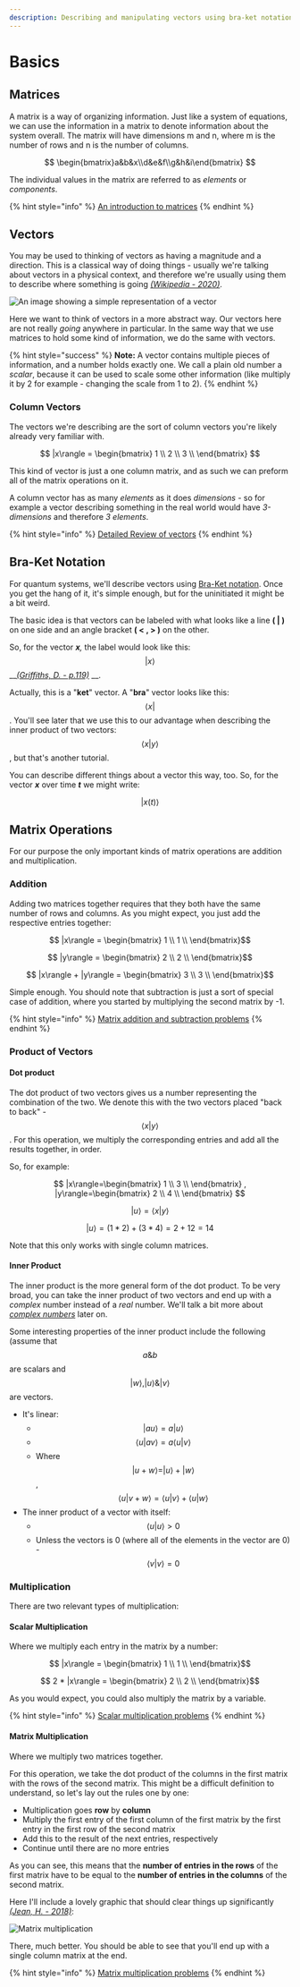 ```yaml
---
description: Describing and manipulating vectors using bra-ket notation.
---
```


# Basics

## Matrices

A matrix is a way of organizing information. Just like a system of equations, we can use the information in a matrix to denote information about the system overall. The matrix will have dimensions m and n, where m is the number of rows and n is the number of columns.

$$
\begin{bmatrix}a&b&x\\d&e&f\\g&h&i\end{bmatrix}
$$

The individual values in the matrix are referred to as _elements_ or _components_.

{% hint style="info" %}
[An introduction to matrices](https://www.khanacademy.org/math/algebra-home/alg-matrices/alg-intro-to-matrices/v/introduction-to-the-matrix)
{% endhint %}

## Vectors

You may be used to thinking of vectors as having a magnitude and a direction. This is a classical way of doing things - usually we're talking about vectors in a physical context, and therefore we're usually using them to describe where something is going [_\(Wikipedia - 2020\)_](../untitled-1.md#representation-of-a-vector).

![An image showing a simple representation of a vector](../.gitbook/assets/vector_from_a_to_b.svg.png)

Here we want to think of vectors in a more abstract way. Our vectors here are not really _going_ anywhere in particular. In the same way that we use matrices to hold some kind of information, we do the same with vectors.

{% hint style="success" %}
**Note:** A vector contains multiple pieces of information, and a number holds exactly one. We call a plain old number a _scalar_, because it can be used to scale some other information \(like multiply it by 2 for example - changing the scale from 1 to 2\).
{% endhint %}

### Column Vectors

The vectors we're describing are the sort of column vectors you're likely already very familiar with.

$$
|x\rangle = \begin{bmatrix}
1 \\
2 \\
3 \\
\end{bmatrix}
$$



This kind of vector is just a one column matrix, and as such we can preform all of the matrix operations on it. 

A column vector has as many _elements_ as it does _dimensions_ - so for example a vector describing something in the real world would have _3-dimensions_ and therefore _3 elements_.

{% hint style="info" %}
[Detailed Review of vectors](https://www.khanacademy.org/math/linear-algebra/vectors-and-spaces/vectors/v/vector-introduction-linear-algebra)
{% endhint %}

## Bra-Ket Notation

For quantum systems, we'll describe vectors using [Bra-Ket notation](https://en.wikipedia.org/wiki/Bra%E2%80%93ket_notation). Once you get the hang of it, it's simple enough, but for the uninitiated it might be a bit weird.

The basic idea is that vectors can be labeled with what looks like a line **\( \| \)** on one side and an angle bracket **\( &lt; , &gt; \)** on the other. 

So, for the vector _**x**,_ the label would look like this: $$ |x \rangle$$\_\_[_\(Griffiths, D. - p.119\)_](../untitled-1.md#bra-ket-notation) __. 

Actually, this is a "**ket**" vector. A "**bra**" vector looks like this: $$ \langle x| $$. You'll see later that we use this to our advantage when describing the inner product of two vectors: $$ \langle x|y \rangle$$, but that's another tutorial.

You can describe different things about a vector this way, too. So, for the vector _**x**_ over time _**t**_ we might write:

$$
|x (t) \rangle
$$

## Matrix Operations

For our purpose the only important kinds of matrix operations are addition and multiplication.

### Addition

Adding two matrices together requires that they both have the same number of rows and columns. As you might expect, you just add the respective entries together: 

$$ |x\rangle = \begin{bmatrix} 1 \\ 1 \\ \end{bmatrix}$$

$$ |y\rangle = \begin{bmatrix} 2 \\ 2 \\ \end{bmatrix}$$

$$ |x\rangle + |y\rangle = \begin{bmatrix} 3 \\ 3 \\ \end{bmatrix}$$

Simple enough. You should note that subtraction is just a sort of special case of addition, where you started by multiplying the second matrix by -1.

{% hint style="info" %}
[Matrix addition and subtraction problems](https://www.khanacademy.org/math/precalculus/x9e81a4f98389efdf:matrices/x9e81a4f98389efdf:adding-and-subtracting-matrices/e/matrix_addition_and_subtraction)
{% endhint %}

### Product of Vectors

#### Dot product

The dot product of two vectors gives us a number representing the combination of the two. We denote this with the two vectors placed "back to back" - $$\langle x|y \rangle$$. For this operation, we multiply the corresponding entries and add all the results together, in order. 

So, for example:

$$
|x\rangle=\begin{bmatrix} 1 \\ 3 \\ \end{bmatrix} , |y\rangle=\begin{bmatrix} 2 \\ 4 \\ \end{bmatrix}
$$

$$
|u\rangle=\langle x |y\rangle
$$

$$
|u\rangle=(1*2) + (3*4) = 2+12=14
$$

Note that this only works with single column matrices.

#### Inner Product

The inner product is the more general form of the dot product. To be very broad, you can take the inner product of two vectors and end up with a _complex_ number instead of a _real_ number. We'll talk a bit more about [_complex numbers_](../physics/quantum-mechanics.md#complex-numbers) later on.

Some interesting properties of the inner product include the following \(assume that $$a\&b$$are scalars and $$|w\rangle, |u\rangle\&|v\rangle$$are vectors.

* It's linear:
  *  $$|au\rangle=a|u\rangle$$
  * $$\langle u | av \rangle = a \langle u|v \rangle$$
  * Where $$|u + w \rangle = |u\rangle + |w\rangle$$, $$\langle u | v + w\rangle = \langle u|v\rangle + \langle u | w \rangle$$
* The inner product of a vector with itself:
  * $$\langle u|u \rangle > 0 $$
  * Unless the vectors is 0 \(where all of the elements in the vector are 0\) - $$\langle v | v \rangle = 0$$

### Multiplication

There are two relevant types of multiplication: 

#### Scalar Multiplication

Where we multiply each entry in the matrix by a number:

$$ |x\rangle = \begin{bmatrix} 1 \\ 1 \\ \end{bmatrix}$$

$$ 2 * |x\rangle = \begin{bmatrix} 2 \\ 2 \\ \end{bmatrix}$$

As you would expect, you could also multiply the matrix by a variable.

{% hint style="info" %}
[Scalar multiplication problems](https://www.khanacademy.org/math/precalculus/x9e81a4f98389efdf:matrices/x9e81a4f98389efdf:multiplying-matrices-by-scalars/e/scalar_matrix_multiplication)
{% endhint %}

#### Matrix Multiplication

Where we multiply two matrices together.

For this operation, we take the dot product of the columns in the first matrix with the rows of the second matrix. This might be a difficult definition to understand, so let's lay out the rules one by one:

* Multiplication goes **row** by **column**
* Multiply the first entry of the first column of the first matrix by the first entry in the first row of the second matrix
* Add this to the result of the next entries, respectively
* Continue until there are no more entries

As you can see, this means that the **number of entries in the rows** of the first matrix have to be equal to the **number of entries in the columns** of the second matrix.

Here I'll include a lovely graphic that should clear things up significantly [_\(Jean, H. - 2018\)_](../untitled-1.md#matrix-multiplication-image):

![Matrix multiplication](../.gitbook/assets/dot-product.png)

There, much better. You should be able to see that you'll end up with a single column matrix at the end.

{% hint style="info" %}
[Matrix multiplication problems](https://www.khanacademy.org/math/precalculus/x9e81a4f98389efdf:matrices/x9e81a4f98389efdf:multiplying-matrices-by-matrices/e/multiplying_a_matrix_by_a_matrix)
{% endhint %}




